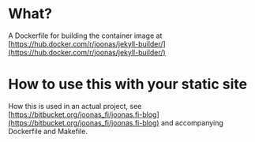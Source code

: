 What?
=====

A Dockerfile for building the container image at [https://hub.docker.com/r/joonas/jekyll-builder/](https://hub.docker.com/r/joonas/jekyll-builder/)

How to use this with your static site
=====================================

How this is used in an actual project, see [https://bitbucket.org/joonas_fi/joonas.fi-blog](https://bitbucket.org/joonas_fi/joonas.fi-blog) and accompanying Dockerfile and Makefile.

